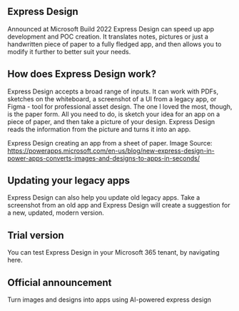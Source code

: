 

## Express Design
Announced at Microsoft Build 2022 Express Design can speed up app development and POC creation. It translates notes, pictures or just a handwritten piece of paper to a fully fledged app, and then allows you to modify it further to better suit your needs.


## How does Express Design work?
Express Design accepts a broad range of inputs. It can work with PDFs, sketches on the whiteboard, a screenshot of a UI from a legacy app, or Figma - tool for professional asset design. The one I loved the most, though, is the paper form. All you need to do, is sketch your idea for an app on a piece of paper, and then take a picture of your design. Express Design reads the information from the picture and turns it into an app. 



Express Design creating an app from a sheet of paper.
Image Source: https://powerapps.microsoft.com/en-us/blog/new-express-design-in-power-apps-converts-images-and-designs-to-apps-in-seconds/



## Updating your legacy apps
Express Design can also help you update old legacy apps. Take a screenshot from an old app and Express Design will create a suggestion for a new, updated, modern version.


## Trial version
You can test Express Design in your Microsoft 365 tenant, by navigating here.


## Official announcement
Turn images and designs into apps using AI-powered express design
